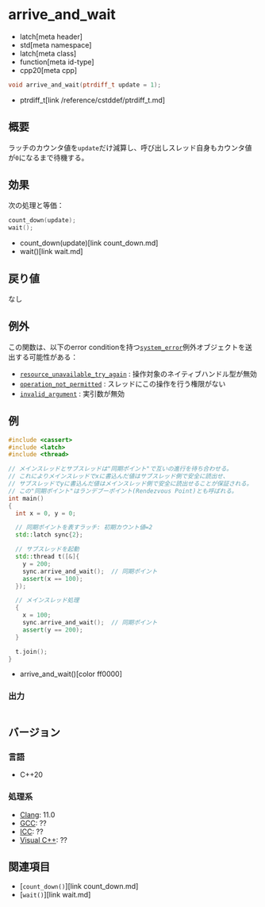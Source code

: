 # arrive_and_wait
* latch[meta header]
* std[meta namespace]
* latch[meta class]
* function[meta id-type]
* cpp20[meta cpp]

```cpp
void arrive_and_wait(ptrdiff_t update = 1);
```
* ptrdiff_t[link /reference/cstddef/ptrdiff_t.md]

## 概要
ラッチのカウンタ値を`update`だけ減算し、呼び出しスレッド自身もカウンタ値が`0`になるまで待機する。


## 効果
次の処理と等価：

```cpp
count_down(update);
wait();
```
* count_down(update)[link count_down.md]
* wait()[link wait.md]


## 戻り値
なし


## 例外
この関数は、以下のerror conditionを持つ[`system_error`](/reference/system_error/system_error.md)例外オブジェクトを送出する可能性がある：

- [`resource_unavailable_try_again`](/reference/system_error/errc.md) : 操作対象のネイティブハンドル型が無効
- [`operation_not_permitted`](/reference/system_error/errc.md) : スレッドにこの操作を行う権限がない
- [`invalid_argument`](/reference/system_error/errc.md) : 実引数が無効


## 例
```cpp example
#include <cassert>
#include <latch>
#include <thread>

// メインスレッドとサブスレッドは"同期ポイント"で互いの進行を待ち合わせる。
// これによりメインスレッドでxに書込んだ値はサブスレッド側で安全に読出せ、
// サブスレッドでyに書込んだ値はメインスレッド側で安全に読出せることが保証される。
// この"同期ポイント"はランデブーポイント(Rendezvous Point)とも呼ばれる。
int main()
{
  int x = 0, y = 0;

  // 同期ポイントを表すラッチ: 初期カウント値=2
  std::latch sync{2};

  // サブスレッドを起動
  std::thread t([&]{
    y = 200;
    sync.arrive_and_wait();  // 同期ポイント
    assert(x == 100);
  });

  // メインスレッド処理
  {
    x = 100;
    sync.arrive_and_wait();  // 同期ポイント
    assert(y == 200);
  }

  t.join();
}
```
* arrive_and_wait()[color ff0000]

### 出力
```
```


## バージョン
### 言語
- C++20

### 処理系
- [Clang](/implementation.md#clang): 11.0
- [GCC](/implementation.md#gcc): ??
- [ICC](/implementation.md#icc): ??
- [Visual C++](/implementation.md#visual_cpp): ??


## 関連項目
- [`count_down()`][link count_down.md]
- [`wait()`][link wait.md]
